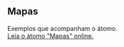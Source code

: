 ## Mapas

Exemplos que acompanham o átomo.  
[Leia o átomo "Mapas" online.](https://stepik.org/lesson/104338/step/1)